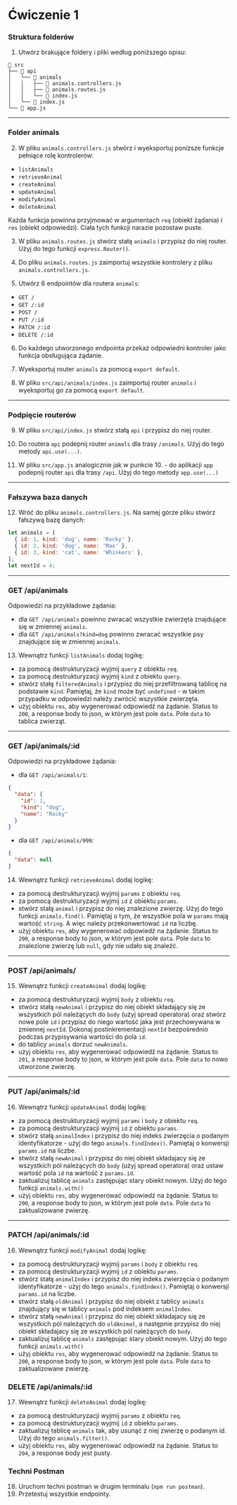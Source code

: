# Ćwiczenie 1

### Struktura folderów

1. Utwórz brakujące foldery i pliki według poniższego opisu:

```
📂 src
├── 📂 api
│   └── 📂 animals
│   │   ├── 📜 animals.controllers.js
│   │   ├── 📜 animals.routes.js
│   │   └── 📜 index.js
│   └── 📜 index.js
└── 📜 app.js
```

---

### Folder animals

2. W pliku `animals.controllers.js` stwórz i wyeksportuj poniższe funkcje pełniące rolę kontrolerów:

- `listAnimals`
- `retrieveAnimal`
- `createAnimal`
- `updateAnimal`
- `modifyAnimal`
- `deleteAnimal`

Każda funkcja powinna przyjmować w argumentach `req` (obiekt żądania) i `res` (obiekt odpowiedzi).
Ciała tych funkcji narazie pozostaw puste.

3. W pliku `animals.routes.js` stwórz stałą `animals` i przypisz do niej router. Użyj do tego funkcji `express.Router()`.

4. Do pliku `animals.routes.js` zaimportuj wszystkie kontrolery z pliku `animals.controllers.js`.

5. Utwórz 6 endpointów dla routera `animals`:

- `GET /`
- `GET /:id`
- `POST /`
- `PUT /:id`
- `PATCH /:id`
- `DELETE /:id`

6. Do każdego utworzonego endpointa przekaż odpowiedni kontroler jako funkcja obsługująca żądanie.

7. Wyeksportuj router `animals` za pomocą `export default`.

8. W pliku `src/api/animals/index.js` zaimportuj router `animals` i wyeksportuj go za pomocą `export default`.

---

### Podpięcie routerów

9. W pliku `src/api/index.js` stwórz stałą `api` i przypisz do niej router.

10. Do routera `api` podepnij router `animals` dla trasy `/animals`. Użyj do tego metody `api.use(...)`.

11. W pliku `src/app.js` analogicznie jak w punkcie 10. - do aplikacji `app` podepnij router `api` dla trasy `/api`. Użyj do tego metody `app.use(...)`

---

### Fałszywa baza danych

12. Wróć do pliku `animals.controllers.js`. Na samej górze pliku stwórz fałszywą bazę danych:

```js
let animals = [
  { id: 1, kind: 'dog', name: 'Rocky' },
  { id: 2, kind: 'dog', name: 'Max' },
  { id: 3, kind: 'cat', name: 'Whiskers' },
];
let nextId = 4;
```

---

### GET /api/animals

Odpowiedzi na przykładowe żądania:

- dla `GET /api/animals` powinno zwracać wszystkie zwierzęta znajdujące się w zmiennej `animals`.
- dla `GET /api/animals?kind=dog` powinno zwracać wszystkie psy znajdujące się w zmiennej `animals`.

13. Wewnątrz funkcji `listAnimals` dodaj logikę:

- za pomocą destrukturyzacji wyjmij `query` z obiektu `req`.
- za pomocą destrukturyzacji wyjmij `kind` z obiektu `query`.
- stwórz stałą `filteredAnimals` i przypisz do niej przefiltrowaną tablicę na podstawie `kind`. Pamiętaj, że `kind` może być `undefined` - w takim przypadku w odpowiedzi należy zwrócić wszystkie zwierzęta.
- użyj obiektu `res`, aby wygenerować odpowiedź na żądanie. Status to `200`, a response body to json, w którym jest pole `data`. Pole `data` to tablica zwierząt.

---

### GET /api/animals/:id

Odpowiedzi na przykładowe żądania:

- dla `GET /api/animals/1`:

```json
{
  "data": {
    "id": 1,
    "kind": "dog",
    "name": "Rocky"
  }
}
```

- dla `GET /api/animals/999`:

```json
{
  "data": null
}
```

14. Wewnątrz funkcji `retrieveAnimal` dodaj logikę:

- za pomocą destrukturyzacji wyjmij `params` z obiektu `req`.
- za pomocą destrukturyzacji wyjmij `id` z obiektu `params`.
- stwórz stałą `animal` i przypisz do niej znalezione zwierzę. Użyj do tego funkcji `animals.find()`. Pamiętaj o tym, że wszystkie pola w `params` mają wartość `string`. A więc należy przekonwertować `id` na liczbę.
- użyj obiektu `res`, aby wygenerować odpowiedź na żądanie. Status to `200`, a response body to json, w którym jest pole `data`. Pole `data` to znalezione zwierzę lub `null`, gdy nie udało się znaleźć.

---

### POST /api/animals/

15. Wewnątrz funkcji `createAnimal` dodaj logikę:

- za pomocą destrukturyzacji wyjmij `body` z obiektu `req`.
- stwórz stałą `newAnimal` i przypisz do niej obiekt składający się ze wszystkich pól należących do `body` (użyj spread operatora) oraz stwórz nowe pole `id` i przypisz do niego wartość jaka jest przechowywana w zmiennej `nextId`. Dokonaj postinkrementacji `nextId` bezpośrednio podczas przypisywania wartości do pola `id`.
- do tablicy `animals` dorzuć `newAnimals`.
- użyj obiektu `res`, aby wygenerować odpowiedź na żądanie. Status to `201`, a response body to json, w którym jest pole `data`. Pole `data` to nowo utworzone zwierzę.

---

### PUT /api/animals/:id

16. Wewnątrz funkcji `updateAnimal` dodaj logikę:

- za pomocą destrukturyzacji wyjmij `params` i `body` z obiektu `req`.
- za pomocą destrukturyzacji wyjmij `id` z obiektu `params`.
- stwórz stałą `animalIndex` i przypisz do niej indeks zwierzęcia o podanym identyfikatorze - użyj do tego `animals.findIndex()`. Pamiętaj o konwersji `params.id` na liczbe.
- stwórz stałą `newAnimal` i przypisz do niej obiekt składajacy się ze wszystkich pól należących do `body` (użyj spread operatora) oraz ustaw wartość pola `id` na wartość z `params.id`.
- zaktualizuj tablicę `animals` zastępując stary obiekt nowym. Użyj do tego funkcji `animals.with()`
- użyj obiektu `res`, aby wygenerować odpowiedź na żądanie. Status to `200`, a response body to json, w którym jest pole `data`. Pole `data` to zaktualizowane zwierzę.

---

### PATCH /api/animals/:id

16. Wewnątrz funkcji `modifyAnimal` dodaj logikę:

- za pomocą destrukturyzacji wyjmij `params` i `body` z obiektu `req`.
- za pomocą destrukturyzacji wyjmij `id` z obiektu `params`.
- stwórz stałą `animalIndex` i przypisz do niej indeks zwierzęcia o podanym identyfikatorze - użyj do tego `animals.findIndex()`. Pamiętaj o konwersji `params.id` na liczbe.
- stwórz stałą `oldAnimal` i przypisz do niej obiekt z tablicy `animals` znajdujący się w tablicy `animals` pod indeksem `animalIndex`.
- stwórz stałą `newAnimal` i przypisz do niej obiekt składajacy się ze wszystkich pól należących do `oldAnimal`, a następnie przypisz do niej obiekt składajacy się ze wszystkich pól należących do `body`.
- zaktualizuj tablicę `animals` zastępując stary obiekt nowym. Użyj do tego funkcji `animals.with()`
- użyj obiektu `res`, aby wygenerować odpowiedź na żądanie. Status to `200`, a response body to json, w którym jest pole `data`. Pole `data` to zaktualizowane zwierzę.

### DELETE /api/animals/:id

17. Wewnątrz funkcji `deleteAnimal` dodaj logikę:

- za pomocą destrukturyzacji wyjmij `params` z obiektu `req`.
- za pomocą destrukturyzacji wyjmij `id` z obiektu `params`.
- zaktualizuj tablicę `animals` tak, aby usunąć z niej zwierzę o podanym id. Użyj do tego `animals.filter()`.
- użyj obiektu `res`, aby wygenerować odpowiedź na żądanie. Status to `204`, a response body jest pusty.

### Techni Postman

18. Uruchom techni postman w drugim terminalu (`npm run postman`).
19. Przetestuj wszystkie endpointy.
